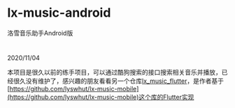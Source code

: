 # lx-music-android
洛雪音乐助手Android版


# 

2020/11/04

本项目是很久以前的练手项目，可以通过酷狗搜索的接口搜索相关音乐并播放，已经很久没有维护了，感兴趣的朋友看看另一个仓库[lx_music_flutter](https://github.com/airshu/lx_music_flutter)，是作者基于[https://github.com/lyswhut/lx-music-mobile](https://github.com/lyswhut/lx-music-mobile)这个库的Flutter实现
